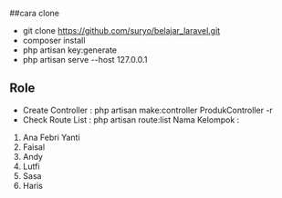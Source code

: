 ##cara clone
- git clone https://github.com/suryo/belajar_laravel.git
- composer install
- php artisan key:generate
- php artisan serve --host 127.0.0.1


## Role

- Create Controller : php artisan make:controller ProdukController -r
- Check Route List : php artisan route:list
Nama Kelompok : 
1. Ana Febri Yanti
2. Faisal 
3. Andy
4. Lutfi
5. Sasa
6. Haris
